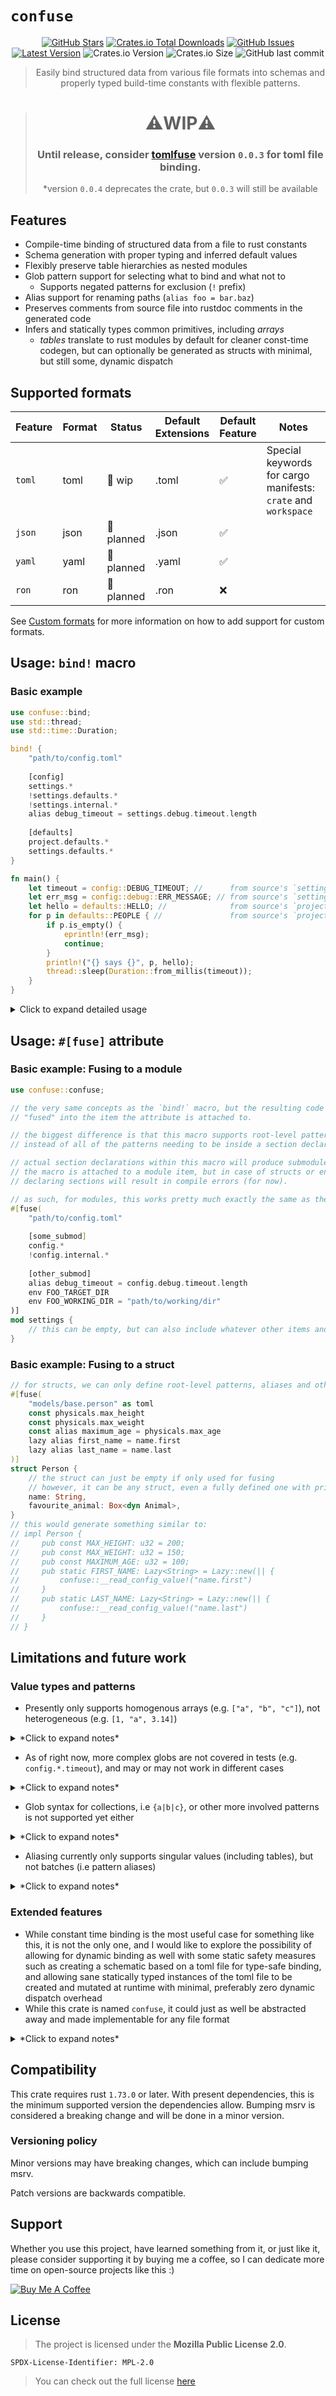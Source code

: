 # `confuse`

<div align="center" style="text-align: center;">

[![GitHub Stars](https://img.shields.io/github/stars/orgrinrt/confuse.svg)](https://github.com/orgrinrt/confuse/stargazers)
[![Crates.io Total Downloads](https://img.shields.io/crates/d/confuse)](https://crates.io/crates/confuse)
[![GitHub Issues](https://img.shields.io/github/issues/orgrinrt/confuse.svg)](https://github.com/orgrinrt/confuse/issues)
[![Latest Version](https://img.shields.io/badge/version-0.0.4-red.svg?label=latest)](https://github.com/orgrinrt/confuse)
![Crates.io Version](https://img.shields.io/crates/v/confuse?logoSize=auto&color=%23FDC700&link=https%3A%2F%2Fcrates.io%2Fcrates%2Fconfuse)
![Crates.io Size](https://img.shields.io/crates/size/confuse?color=%23C27AFF&link=https%3A%2F%2Fcrates.io%2Fcrates%2Fconfuse)
![GitHub last commit](https://img.shields.io/github/last-commit/orgrinrt/confuse?color=%23009689&link=https%3A%2F%2Fgithub.com%2Forgrinrt%2Fconfuse)

> Easily bind structured data from various file formats into schemas and properly typed build-time constants with flexible patterns.

> # ⚠️WIP⚠️
> ### Until release, consider [tomlfuse]("https://crates.io/crates/tomlfuse") version `0.0.3` for toml file binding.
> *version `0.0.4` deprecates the crate, but `0.0.3` will still be available

</div>


## Features

- Compile-time binding of structured data from a file to rust constants
- Schema generation with proper typing and inferred default values
- Flexibly preserve table hierarchies as nested modules
- Glob pattern support for selecting what to bind and what not to
    - Supports negated patterns for exclusion (`!` prefix)
- Alias support for renaming paths (`alias foo = bar.baz`)
- Preserves comments from source file into rustdoc comments in the generated code
- Infers and statically types common primitives, including *arrays*
    - *tables* translate to rust modules by default for cleaner const-time codegen, but can optionally be generated as structs with minimal, but still some, dynamic dispatch

## Supported formats
| Feature | Format | Status     | Default</br>Extensions | Default</br>Feature | Notes                                                             |
|---------|--------|------------|------------------------|---------------------|-------------------------------------------------------------------|
| `toml`  | toml   | 🚧 wip     | .toml                  | ✅                   | Special keywords for cargo manifests:</br>`crate` and `workspace` |
| `json`  | json   | 📝 planned | .json                  | ✅                   |                                                                   |
| `yaml`  | yaml   | 📝 planned | .yaml                  | ✅                   |                                                                   |
| `ron`   | ron    | 📝 planned | .ron                   | ❌                   |                                                                   |

See [Custom formats](#custom-formats) for more information on how to add support for custom formats.


## Usage: `bind!` macro
### Basic example

```rust
use confuse::bind;
use std::thread;
use std::time::Duration;

bind! {
    "path/to/config.toml"
    
    [config]
    settings.*
    !settings.defaults.*
    !settings.internal.*
    alias debug_timeout = settings.debug.timeout.length
    
    [defaults]
    project.defaults.*
    settings.defaults.*
}

fn main() {
    let timeout = config::DEBUG_TIMEOUT; //      from source's `settings.debug.timeout.length`
    let err_msg = config::debug::ERR_MESSAGE; // from source's `settings.debug.timeout.err_message`
    let hello = defaults::HELLO; //              from source's `project.defaults.hello.msg`
    for p in defaults::PEOPLE { //               from source's `project.defaults.people`
        if p.is_empty() {
            eprintln!(err_msg);
            continue;
        }
        println!("{} says {}", p, hello);
        thread::sleep(Duration::from_millis(timeout));
    }
}
```

<details>
<summary>Click to expand detailed usage</summary>

### Context and setup
#### Source definition
```rust
confuse::bind! {
    // source is defined either with explicit name or implicit one:
    source foo = "bar/baz.toml"
    // the implicit name is the file name without the extension
    "fizz/buzz.json" //    <=> `source buzz = "fizz/buzz.json"`
    
    // if the entire binding invocation only uses a single source file, the naming
    // can entirely be omitted for brevity and convenience! see binding rules for examples.
    
    // by default, the format is inferred from the extension
    // so there is, in most cases, no need to specify the format
    // e.g this is valid:
    "path/to/config.json" 
    
    // however, if you want to use an unconventional or completely
    // custom extensions, you can specify the format like this:
    "path/to/project.config" as json
    
    // you can also use a custom parser like this:
    "path/to/config.toml" as MyCustomParser
    
    // for certain formats, there are also built-in keywords for certain files
    // e.g. for toml, `crate` and `workspace` are valid and resolve to the
    // current crate's Cargo.toml and the workspace's Cargo.toml respectively, e.g:
    
    crate as toml //     <-- can resolve to something like: `$CARGO_MANIFEST_DIR/Cargo.toml`
    workspace as toml // <-- can resolve to something like: `$CARGO_MANIFEST_DIR/../../Cargo.toml`
    
    // do also note that using the `as` keyword like above is unnecessary,
    // since these special keywords only exist in toml context. This is equally valid:
    crate // <-- this is valid because the toml parser is implicitly tied by convention
    
    // the semantic `as` keyword is syntactic sugar that is
    // equivalent to the explicitly named source type notation:
    
    source workspace: toml = workspace //    <=>  `workspace as toml`  <=>  `workspace`
    source foo: MyCustomYaml = "foo.yml" //  <=>  `"foo.yml" as MyCustomYaml`
}
```
#### Advanced configuration
```rust
confuse::bind!{
    todo!()
}
```
### Bindings
#### Basics: Module declarations (sections)
```rust
confuse::bind! {
    // there can be any amount of bindings in a single invocation, with
    // any amount of source files, and any amount of patterns.
    source foo = "foo.json" as json
    source bar = "bar.yml" as yaml

    // each binding starts with the module declaration and is followed
    // by a list of patterns, which are separated by a newline.

    [settings] // <-- will generate a rust module named `settings`
    config.*           // = include all config.* fields
    !config.internal.* // = ...but exclude internals!

    // there is optionally a syntax for attributes:
    [settings, {
        // an attribute is a key-value pair separated by a comma:
        source = foo,
        // the value can also be a fn call, as long as it produces a valid value:
        other_attr = some_ctor(arg1, arg2),
        // for flag-like attributes, you can omit the value:
        argless_attr,
    }]
    // there's also a short notation that's valid as long as there are no line breaks:
    [settings(source = foo, some_flag)]
    // the attributes are useful in that they can be used to 
    // specify instructions for the codegen, such as the source file.

    // attributes defined at the section level will apply implicitly to
    // all the patterns/rules in the section, but can be overridden individually:
    [settings(source = foo)]
    config.* //                      <-- this will use `foo` as the source
    #[source = bar] debug.consts.*// <-- this will instead use `bar` as source

    // individual attributes can be freely used on any pattern/rule.
    // the attribute has to precede the pattern/rule, but is valid both
    // with a newline, and without:
    #[some_flag]
    fizz.buzz.* // <-- this is as valid as `#[some_flag] fizz.buzz.*`

    // and for convenience, there is a combinator syntax for attributes
    #[source = bar, some_flag, another_flag]
    hello.*
    // this is also valid for section-level attributes, so this is a valid section declaration too:
    #[source = bar, some_flag]
    [settings]
}
```
#### Basics: Patterns
```rust
confuse::bind! {
    // all patterns have to be inside a section declarations, i.e needs a preceding
    // `[section]` declaration, and are separated by newlines.
    [some_section]
    some.rule.*
    !some.rule._private.*
    // the patterns are glob-like, and can match as many fields as you'd like.
    // the resulting codegen will default to generating constants if no explicit
    // resolution mode is set.
    
    // you can explicitly set the resolution mode to one of:
    // - `lazy`: will be resolved at runtime, once, on first access
    // - `static`: will be resolved at compile time, but inlining left to compiler
    // - `const`: will be resolved at compile time and inlined always
    static config.foo.* //  <-- all the matches will resolve at compile time, but may not inline
    lazy config.foo.buzz // <-- valid for indidivudal fields too.
    const config.bar.baz // <-- this will resolve at compile time and always inline.
    // ^ this is the default behaviour implicitly used if no resolution mode is set.
    //   this also means you can also just omit explicitly writing it for brevity and convenience.
    
    // these resolution modes can be mixed and matched with the patterns, and
    // you can also simply override individual fields with them, even if they are
    // already brought in by a pattern, which is done by default.
    // if the field is not yet matched by a pattern, it will be implicitly included
    // with this definition notation.
    
    // negation patterns are special in that they, naturally, do not allow for
    // resolution modes, since they are, well, excluded.
    lazy !config._private.* // <-- this is invalid and will not compile
    
}
```
#### Special binding: Aliases
```rust
confuse::bind! {
    [dbg]
    // you can create aliases for example to solve naming conflicts.
    // note that aliases are intended for singular fields (including tables)
    // so they should not contain glob patterns:
    alias timeout = config.params.timeout
}
```
#### Special binding: Environment variables
```rust
confuse::bind! {
    [foo]
    // the `env` keyword allows you to bind environment variables
    // that resolve, by default, lazily at runtime:
    env FOO_TARGET_DIR
    // optionally you can also set default values to use if the env var is not set:
    env FOO_WORKING_DIR = "path/to/working/dir"
    
    // all special bindings can be mixed in with other rules, so this is valid continuation:
    some.path.*
    !some.path._private.*
}
```

### Format macros
For the supported formats, you can use the respectively named macros to bind files witih less verbosity in the macro input, for example:
```rust
use confuse::toml;
toml! {
    "path/to/config.toml"
    ...
}
toml! {
    crate // <-- this is valid because the toml parser is implicit
    ...
}
toml! {
    workspace // <-- same thing here
    ...
}
// this same applies to other supported and enabled formats and their special keywords
```
#### The main difference vs. the main `bind!` macro:
1. The format is statically bound to the macro, so the parser is implicit and need not be specified
    - Custom parsers can however still be used with the usual syntax
2. This skips some infer checks and other processing due to the statically bound format, so it is a bit faster to compile

</details>

## Usage: `#[fuse]` attribute
### Basic example: Fusing to a module
```rust
use confuse::confuse;

// the very same concepts as the `bind!` macro, but the resulting code is 
// "fused" into the item the attribute is attached to. 

// the biggest difference is that this macro supports root-level patterns, 
// instead of all of the patterns needing to be inside a section declaration.

// actual section declarations within this macro will produce submodules when
// the macro is attached to a module item, but in case of structs or enums, 
// declaring sections will result in compile errors (for now).

// as such, for modules, this works pretty much exactly the same as the macro:
#[fuse(
    "path/to/config.toml"
    
    [some_submod]
    config.*
    !config.internal.*
    
    [other_submod]
    alias debug_timeout = config.debug.timeout.length
    env FOO_TARGET_DIR
    env FOO_WORKING_DIR = "path/to/working/dir"
)]
mod settings {
    // this can be empty, but can also include whatever other items and definitions you want.
}
```
### Basic example: Fusing to a struct
```rust
// for structs, we can only define root-level patterns, aliases and other definitions:
#[fuse(
    "models/base.person" as toml
    const physicals.max_height
    const physicals.max_weight
    const alias maximum_age = physicals.max_age
    lazy alias first_name = name.first
    lazy alias last_name = name.last
)]
struct Person {
    // the struct can just be empty if only used for fusing
    // however, it can be any struct, even a fully defined one with prior use:
    name: String,
    favourite_animal: Box<dyn Animal>,
}
// this would generate something similar to:
// impl Person {
//     pub const MAX_HEIGHT: u32 = 200;
//     pub const MAX_WEIGHT: u32 = 150;
//     pub const MAXIMUM_AGE: u32 = 100;
//     pub static FIRST_NAME: Lazy<String> = Lazy::new(|| {
//         confuse::__read_config_value!("name.first")
//     }
//     pub static LAST_NAME: Lazy<String> = Lazy::new(|| {
//         confuse::__read_config_value!("name.last")
//     }
// }
```

## Limitations and future work

### Value types and patterns

- Presently only supports homogenous arrays (e.g. `["a", "b", "c"]`), not heterogeneous (e.g. `[1, "a", 3.14]`)
<details>
<summary>*Click to expand notes*</summary>

    - This is planned for the future
        - Initially by converting each element to a string representation and generating an array of strings in its stead (not ideal, but leaves the door open for consumer-side implementations for this)
        - Later down the line, as an optional alternative, by translating the array to an array of option tuples by merging the unique types of all the elements in the array as options wherein each
          `Some` value represents the element, and writing some convenience traits around the concept to get the values out of the array in a type-safe but "natural" way, while remaining build-time constant and avoiding dynamic dispatch
            - A tradeoff between runtime performance and binary size and compilation time, essentially,
              *if* someone truly needs this
    - However, I'm not sure this is a common enough use-case to make a priority right now, I would be interested to hear any use cases that would require this though
</details>

- As of right now, more complex globs are not covered in tests (e.g.
  `config.*.timeout`), and may or may not work in different cases
<details>
<summary>*Click to expand notes*</summary>

    - These tests and possibly some refactoring for increased robustness are however being implemented in very near future as it is fundamental to the concept to handle these
    - The most common use case would be the patterns supported right now, so this crate releases initially with just them stabilized
</details>

- Glob syntax for collections, i.e `{a|b|c}`, or other more involved patterns is not supported yet either
<details>
<summary>*Click to expand notes*</summary>

    - This is something that would be preferable to support, but also not a priority right now, since the use case of toml file binding feels to me like something that would not often warrant the use of this kind of complexity
</details>

- Aliasing currently only supports singular values (including tables), but not batches (i.e pattern aliases)
<details>
<summary>*Click to expand notes*</summary>

    - In future there will be support for simple batch aliasing by using the source path's segment that matches a star to place into the alias pattern's same index star
        - This will however have some constraints that make it less useful than I'd ultimately want it to be, like:
            - This would only work with patterns that contain nothing but glob stars (however the amount of those could be any)
            - If there are multiple stars, then both sides of the alias assignment must match the same amount of stars, otherwise it won't work, which may or may not be obvious and would probably be confusing to the user
    - In the long run, it'd be great to find a more robust solution, but this would be entirely outside this crate's scope, so it would be an integration of another crate that does this ultimately.
        - I would be interested to hear suggestions in the meanwhile
</details> 

### Extended features

- While constant time binding is the most useful case for something like this, it is not the only one, and I would like to explore the possibility of allowing for dynamic binding as well with some static safety measures such as creating a schematic based on a toml file for type-safe binding, and allowing sane statically typed instances of the toml file to be created and mutated at runtime with minimal, preferably zero dynamic dispatch overhead
- While this crate is named `confuse`, it could just as well be abstracted away and made implementable for any file format
<details>
<summary>*Click to expand notes*</summary>

    - It will be great to be able to confuse people outside of toml alone
        - However, I hate that making this more generic kills the perfect opportunity to adapt this concept to ron... as
          `ronfuse`...
            - but I digress
</details>


## Compatibility

This crate requires rust `1.73.0` or later. With present dependencies, this is the minimum supported version the dependencies allow. Bumping msrv is considered a breaking change and will be done in a minor version.

### Versioning policy

Minor versions may have breaking changes, which can include bumping msrv.

Patch versions are backwards compatible.

## Support

Whether you use this project, have learned something from it, or just like it, please consider supporting it by buying me a coffee, so I can dedicate more time on open-source projects like this :)

<a href="https://buymeacoffee.com/orgrinrt" target="_blank"><img src="https://www.buymeacoffee.com/assets/img/custom_images/orange_img.png" alt="Buy Me A Coffee" style="height: auto !important;width: auto !important;" ></a>

## License

> The project is licensed under the **Mozilla Public License 2.0**.

`SPDX-License-Identifier: MPL-2.0`

> You can check out the full license [here](https://github.com/orgrinrt/confuse/blob/master/LICENSE)
